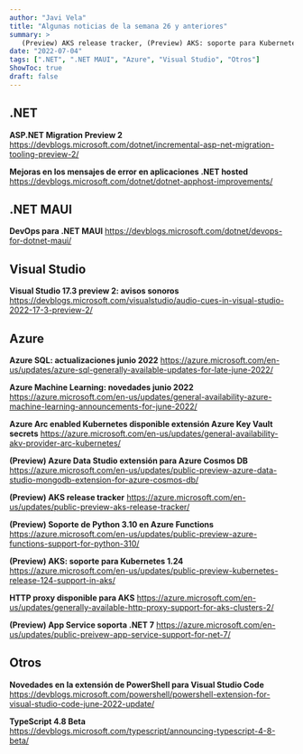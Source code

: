 ```yaml
---
author: "Javi Vela"
title: "Algunas noticias de la semana 26 y anteriores"
summary: >
   (Preview) AKS release tracker, (Preview) AKS: soporte para Kubernetes 1.24, (Preview) App Service soporta .NET 7, (Preview) Azure Cosmos DB mejoras en el servicio de backup continuo, (Preview) Azure Data Studio extensión para Azure Cosmos DB, (Preview) Soporte de Python 3.10 en Azure Functions, ASP.NET Migration Preview 2, Azure Arc enabled Kubernetes disponible extensión Azure Key Vault secrets, Azure Machine Learning: novedades junio 2022, Azure SQL: actualizaciones junio 2022, DevOps para .NET MAUI, HTTP proxy disponible para AKS, Mejoras en los mensajes de error en aplicaciones .NET hosted, Novedades en la extensión de PowerShell para Visual Studio Code, TypeScript 4.8 Beta, Visual Studio 17.3 preview 2: avisos sonoros
date: "2022-07-04"
tags: [".NET", ".NET MAUI", "Azure", "Visual Studio", "Otros"]
ShowToc: true
draft: false
---
```

## .NET
**ASP.NET Migration Preview 2**
https://devblogs.microsoft.com/dotnet/incremental-asp-net-migration-tooling-preview-2/
<br/>
<!-- #dotnet #aspnet #migration #tool #preview -->

**Mejoras en los mensajes de error en aplicaciones .NET hosted**
https://devblogs.microsoft.com/dotnet/dotnet-apphost-improvements/
<br/>
<!-- #dotnet #errors #improvement -->

## .NET MAUI
**DevOps para .NET MAUI**
https://devblogs.microsoft.com/dotnet/devops-for-dotnet-maui/
<br/>
<!-- #dotnet #maui #devops #github -->

## Visual Studio
**Visual Studio 17.3 preview 2: avisos sonoros**
https://devblogs.microsoft.com/visualstudio/audio-cues-in-visual-studio-2022-17-3-preview-2/
<br/>
<!-- #visualstudio #preview #listenup -->

## Azure
**Azure SQL: actualizaciones junio 2022**
https://azure.microsoft.com/en-us/updates/azure-sql-generally-available-updates-for-late-june-2022/
<br/>
<!-- #azure #sql #updates -->

**Azure Machine Learning: novedades junio 2022**
https://azure.microsoft.com/en-us/updates/general-availability-azure-machine-learning-announcements-for-june-2022/
<br/>
<!-- #azure #machinelearning -->

**Azure Arc enabled Kubernetes disponible extensión Azure Key Vault secrets**
https://azure.microsoft.com/en-us/updates/general-availability-akv-provider-arc-kubernetes/
<br/>
<!-- #azure #acr #k8s #keyvault #security -->

**(Preview) Azure Data Studio extensión para Azure Cosmos DB**
https://azure.microsoft.com/en-us/updates/public-preview-azure-data-studio-mongodb-extension-for-azure-cosmos-db/
<br/>
<!-- #azure #datastudio #cosmosdb #extension #preview-- >

**(Preview) Azure Cosmos DB mejoras en el servicio de backup continuo**
https://azure.microsoft.com/en-us/updates/public-preview-continuous-backup-enhancements-in-azure-cosmos-db/
<br/>
<!-- #azure #cosmosdb #backup #enhancements -->

**(Preview) AKS release tracker**
https://azure.microsoft.com/en-us/updates/public-preview-aks-release-tracker/
<br/>
<!-- #azure #aks #k8s #release #tracker -->

**(Preview) Soporte de Python 3.10 en Azure Functions**
https://azure.microsoft.com/en-us/updates/public-preview-azure-functions-support-for-python-310/
<br/>
<!-- #azure #functions #python #preview -->

**(Preview) AKS: soporte para Kubernetes 1.24**
https://azure.microsoft.com/en-us/updates/public-preview-kubernetes-release-124-support-in-aks/
<br/>
<!-- #azure #aks #k8s #preview -->

**HTTP proxy disponible para AKS**
https://azure.microsoft.com/en-us/updates/generally-available-http-proxy-support-for-aks-clusters-2/
<br/>
<!-- #azure #aks #http #proxy -->

**(Preview) App Service soporta .NET 7**
https://azure.microsoft.com/en-us/updates/public-preivew-app-service-support-for-net-7/
<br/>
<!-- #azure #appservice #dotnet #preview -->

## Otros
**Novedades en la extensión de PowerShell para Visual Studio Code**
https://devblogs.microsoft.com/powershell/powershell-extension-for-visual-studio-code-june-2022-update/
<br/>
<!-- #visualcode #powershell #extenxion -->

**TypeScript 4.8 Beta**
https://devblogs.microsoft.com/typescript/announcing-typescript-4-8-beta/
<br/>
<!-- #typescript #beta -->